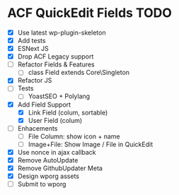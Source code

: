 ACF QuickEdit Fields TODO
=========================

 - [x] Use latest wp-plugin-skeleton
 - [x] Add tests
 - [x] ESNext JS
 - [x] Drop ACF Legacy support
 - [ ] Refactor Fields & Features
     - [ ] class Field extends Core\\Singleton
 - [x] Refactor JS
 - [ ] Tests
     - [ ] YoastSEO + Polylang
 - [x] Add Field Support
     - [x] Link Field (colum, sortable)
     - [x] User Field (colum)
 - [ ] Enhacements
     - [ ] File Column: show icon + name
     - [ ] Image+File: Show Image / File in QuickEdit
 - [x] Use nonce in ajax callback
 - [x] Remove AutoUpdate
 - [x] Remove GithubUpdater Meta
 - [x] Design wporg assets
 - [ ] Submit to wporg
